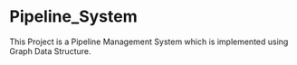 # Pipeline_System
This Project is a Pipeline Management System which is implemented using Graph Data Structure.
